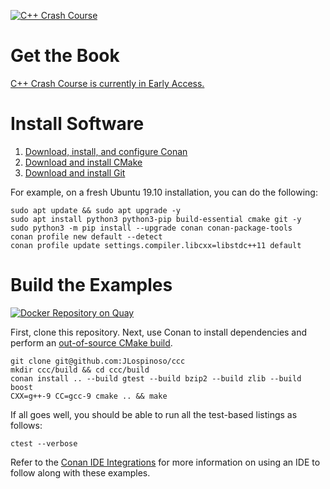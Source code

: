 [![C++ Crash Course](http://ccc.codes/cppcc.png "C++ Crash Course")](http://ccc.codes/)

# Get the Book

[C++ Crash Course is currently in Early Access.](https://nostarch.com/cppcrashcourse)

# Install Software

1. [Download, install, and configure Conan](https://conan.io)
2. [Download and install CMake](https://cmake.org/download/)
4. [Download and install Git](https://git-scm.com/downloads)

For example, on a fresh Ubuntu 19.10 installation, you can do the following:

```
sudo apt update && sudo apt upgrade -y
sudo apt install python3 python3-pip build-essential cmake git -y
sudo python3 -m pip install --upgrade conan conan-package-tools
conan profile new default --detect
conan profile update settings.compiler.libcxx=libstdc++11 default
```


# Build the Examples

[![Docker Repository on Quay](https://quay.io/repository/jlospinoso/ccc/status "Docker Repository on Quay")](https://quay.io/repository/jlospinoso/ccc)

First, clone this repository. Next, use Conan to install dependencies and perform an [out-of-source CMake build](https://gitlab.kitware.com/cmake/community/wikis/home).

```
git clone git@github.com:JLospinoso/ccc
mkdir ccc/build && cd ccc/build
conan install .. --build gtest --build bzip2 --build zlib --build boost
CXX=g++-9 CC=gcc-9 cmake .. && make
```

If all goes well, you should be able to run all the test-based listings as follows:
```
ctest --verbose
```

Refer to the [Conan IDE Integrations](https://docs.conan.io/en/latest/integrations/ides.html) for more information on using an IDE to follow along with these examples.
